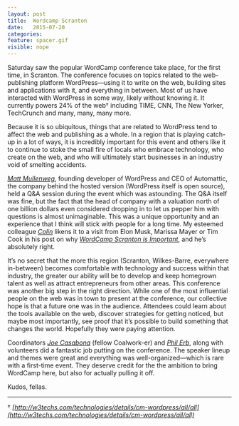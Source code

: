 ```yaml
---
layout: post
title:  Wordcamp Scranton
date:   2015-07-20
categories:
feature: spacer.gif
visible: nope
---
```

Saturday saw the popular WordCamp conference take place, for the first time, in Scranton. The conference focuses on topics related to the web-publishing platform WordPress—using it to write on the web, building sites and applications with it, and everything in between. Most of us have interacted with WordPress in some way, likely without knowing it. It currently powers 24% of the web† including TIME, CNN, The New Yorker, TechCrunch and many, many, many more.

Because it is so ubiquitous, things that are related to WordPress tend to affect the web and publishing as a whole. In a region that is playing catch-up in a lot of ways, it is incredibly important for this event and others like it to continue to stoke the small fire of locals who embrace technology, who create on the web, and who will ultimately start businesses in an industry void of smelting accidents.

_[Matt Mullenweg](http://ma.tt/)_, founding developer of WordPress and CEO of Automattic, the company behind the hosted version (WordPress itself is open source), held a Q&A session during the event which was astounding. The Q&A itself was fine, but the fact that the head of company with a valuation north of one billion dollars even considered dropping in to let us pepper him with questions is almost unimaginable. This was a unique opportunity and an experience that I think will stick with people for a long time. My esteemed colleague _[Colin](http://cdevroe.com/)_ likens it to a visit from Elon Musk, Marissa Mayer or Tim Cook in his post on why _[WordCamp Scranton is Important](http://cdevroe.com/blog/13035/why-wordcamp-scranton-is-important)_, and he’s absolutely right.

It’s no secret that the more this region (Scranton, Wilkes-Barre, everywhere in-between) becomes comfortable with technology and success within that industry, the greater our ability will be to develop and keep homegrown talent as well as attract entrepreneurs from other areas. This conference was another big step in the right direction. While one of the most influential people on the web was in town to present at the conference, our collective hope is that a future one was in the audience. Attendees could learn about the tools available on the web, discover strategies for getting noticed, but maybe most importantly, see proof that it’s possible to build something that changes the world. Hopefully they were paying attention.

Coordinators _[Joe Casabona](http://casabona.org/)_ (fellow Coalwork-er) and _[Phil Erb](http://www.philerb.com/)_, along with volunteers did a fantastic job putting on the conference. The speaker lineup and themes were great and everything was well-organized—which is rare with a first-time event. They deserve credit for the the ambition to bring WordCamp here, but also for actually pulling it off.

Kudos, fellas.


***

† _[http://w3techs.com/technologies/details/cm-wordpress/all/all](http://w3techs.com/technologies/details/cm-wordpress/all/all)_
